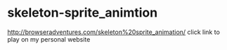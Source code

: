 # skeleton-sprite_animtion
http://browseradventures.com/skeleton%20sprite_animation/
click link to play on my personal website 
